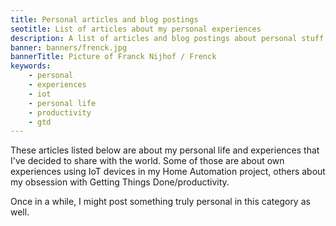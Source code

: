 ```yaml
---
title: Personal articles and blog postings
seotitle: List of articles about my personal experiences
description: A list of articles and blog postings about personal stuff I've shared with the world. Some are about GTD/producivity, others about IoT experience, or about my personal life.
banner: banners/frenck.jpg
bannerTitle: Picture of Franck Nijhof / Frenck
keywords:
    - personal
    - experiences
    - iot
    - personal life
    - productivity
    - gtd
---
```


These articles listed below are about my personal life and experiences that I've
decided to share with the world. Some of those are about own experiences
using IoT devices in my Home Automation project, others about my obsession
with Getting Things Done/productivity. 

Once in a while, I might post something truly personal in this category as well.